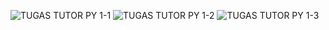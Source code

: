 ![TUGAS TUTOR PY 1-1](https://user-images.githubusercontent.com/80504157/195996455-98ca558f-145d-4aa4-9ca4-4e683a4f57b1.png)
![TUGAS TUTOR PY 1-2](https://user-images.githubusercontent.com/80504157/195996467-7002cccc-9638-4f70-9424-9bef9469c519.png)
![TUGAS TUTOR PY 1-3](https://user-images.githubusercontent.com/80504157/195996472-0f0fc3c8-39d4-4cd4-ad4c-8096cbc4be2e.png)
